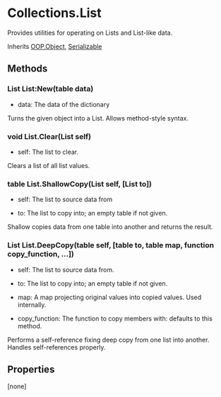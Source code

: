 # Collections.List
Provides utilities for operating on Lists and List-like data.

Inherits [OOP.Object](Classes/OOP.Object.md), [Serializable](Classes/Serializable.md)

## Methods
### List List:New(table data)
- data: The data of the dictionary

Turns the given object into a List.
Allows method-style syntax.


### void List.Clear(List self)
- self: The list to clear.

Clears a list of all list values.


### table List.ShallowCopy(List self, [List to])
- self: The list to source data from

- to: The list to copy into; an empty table if not given.

Shallow copies data from one table into another and returns the result.


### List List.DeepCopy(table self, [table to, table map, function copy_function, ...])
- self: The list to source data from.

- to: The list to copy into; an empty table if not given.

- map: A map projecting original values into copied values. Used internally.

- copy_function: The function to copy members with: defaults to this method.

Performs a self-reference fixing deep copy from one list into another.
Handles self-references properly.


## Properties
[none]
